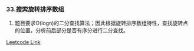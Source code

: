 ### 33.搜索旋转排序数组

1. 题目要求O(logn)的二分查找算法；因此根据旋转排序数组特性，查找旋转点的位置，分析前后部分是否有序分进行二分查找。

[Leetcode Link](https://leetcode-cn.com/problems/search-in-rotated-sorted-array/)